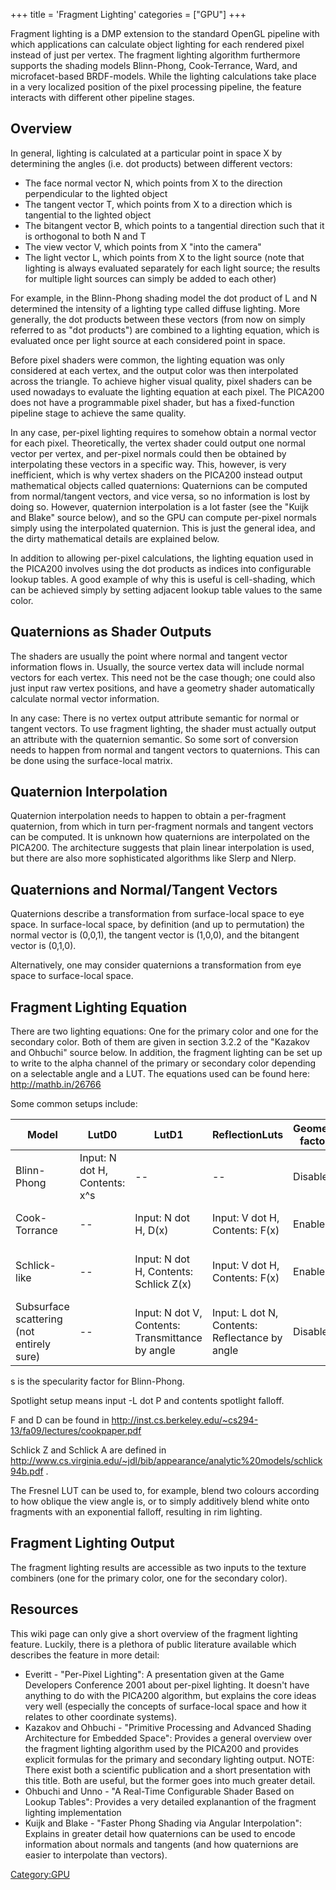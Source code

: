+++
title = 'Fragment Lighting'
categories = ["GPU"]
+++

Fragment lighting is a DMP extension to the standard OpenGL pipeline
with which applications can calculate object lighting for each rendered
pixel instead of just per vertex. The fragment lighting algorithm
furthermore supports the shading models Blinn-Phong, Cook-Terrance,
Ward, and microfacet-based BRDF-models. While the lighting calculations
take place in a very localized position of the pixel processing
pipeline, the feature interacts with different other pipeline stages.

## Overview

In general, lighting is calculated at a particular point in space X by
determining the angles (i.e. dot products) between different vectors:

- The face normal vector N, which points from X to the direction
  perpendicular to the lighted object
- The tangent vector T, which points from X to a direction which is
  tangential to the lighted object
- The bitangent vector B, which points to a tangential direction such
  that it is orthogonal to both N and T
- The view vector V, which points from X "into the camera"
- The light vector L, which points from X to the light source (note that
  lighting is always evaluated separately for each light source; the
  results for multiple light sources can simply be added to each other)

For example, in the Blinn-Phong shading model the dot product of L and N
determined the intensity of a lighting type called diffuse lighting.
More generally, the dot products between these vectors (from now on
simply referred to as "dot products") are combined to a lighting
equation, which is evaluated once per light source at each considered
point in space.

Before pixel shaders were common, the lighting equation was only
considered at each vertex, and the output color was then interpolated
across the triangle. To achieve higher visual quality, pixel shaders can
be used nowadays to evaluate the lighting equation at each pixel. The
PICA200 does not have a programmable pixel shader, but has a
fixed-function pipeline stage to achieve the same quality.

In any case, per-pixel lighting requires to somehow obtain a normal
vector for each pixel. Theoretically, the vertex shader could output one
normal vector per vertex, and per-pixel normals could then be obtained
by interpolating these vectors in a specific way. This, however, is very
inefficient, which is why vertex shaders on the PICA200 instead output
mathematical objects called quaternions: Quaternions can be computed
from normal/tangent vectors, and vice versa, so no information is lost
by doing so. However, quaternion interpolation is a lot faster (see the
"Kuijk and Blake" source below), and so the GPU can compute per-pixel
normals simply using the interpolated quaternion. This is just the
general idea, and the dirty mathematical details are explained below.

In addition to allowing per-pixel calculations, the lighting equation
used in the PICA200 involves using the dot products as indices into
configurable lookup tables. A good example of why this is useful is
cell-shading, which can be achieved simply by setting adjacent lookup
table values to the same color.

## Quaternions as Shader Outputs

The shaders are usually the point where normal and tangent vector
information flows in. Usually, the source vertex data will include
normal vectors for each vertex. This need not be the case though; one
could also just input raw vertex positions, and have a geometry shader
automatically calculate normal vector information.

In any case: There is no vertex output attribute semantic for normal or
tangent vectors. To use fragment lighting, the shader must actually
output an attribute with the quaternion semantic. So some sort of
conversion needs to happen from normal and tangent vectors to
quaternions. This can be done using the surface-local matrix.

## Quaternion Interpolation

Quaternion interpolation needs to happen to obtain a per-fragment
quaternion, from which in turn per-fragment normals and tangent vectors
can be computed. It is unknown how quaternions are interpolated on the
PICA200. The architecture suggests that plain linear interpolation is
used, but there are also more sophisticated algorithms like Slerp and
Nlerp.

## Quaternions and Normal/Tangent Vectors

Quaternions describe a transformation from surface-local space to eye
space. In surface-local space, by definition (and up to permutation) the
normal vector is (0,0,1), the tangent vector is (1,0,0), and the
bitangent vector is (0,1,0).

Alternatively, one may consider quaternions a transformation from eye
space to surface-local space.

## Fragment Lighting Equation

There are two lighting equations: One for the primary color and one for
the secondary color. Both of them are given in section 3.2.2 of the
"Kazakov and Ohbuchi" source below. In addition, the fragment lighting
can be set up to write to the alpha channel of the primary or secondary
color depending on a selectable angle and a LUT. The equations used can
be found here: <http://mathb.in/26766>

Some common setups include:

| Model                                     | LutD0                         | LutD1                                            | ReflectionLuts                                 | Geometry factors | SpotlightLut                             |
|-------------------------------------------|-------------------------------|--------------------------------------------------|------------------------------------------------|------------------|------------------------------------------|
| Blinn-Phong                               | Input: N dot H, Contents: x^s | --                                               | --                                             | Disabled         | Spotlight setup or no-op                 |
| Cook-Torrance                             | --                            | Input: N dot H, D(x)                             | Input: V dot H, Contents: F(x)                 | Enabled          | Spotlight setup or no-op                 |
| Schlick-like                              | --                            | Input: N dot H, Contents: Schlick Z(x)           | Input: V dot H, Contents: F(x)                 | Enabled          | Input: cos phi_i, Contents: Schlick A(x) |
| Subsurface scattering (not entirely sure) | --                            | Input: N dot V, Contents: Transmittance by angle | Input: L dot N, Contents: Reflectance by angle | Disabled         | Spotlight setup or no-op                 |

s is the specularity factor for Blinn-Phong.

Spotlight setup means input -L dot P and contents spotlight falloff.

F and D can be found in
<http://inst.cs.berkeley.edu/~cs294-13/fa09/lectures/cookpaper.pdf>

Schlick Z and Schlick A are defined in
<http://www.cs.virginia.edu/~jdl/bib/appearance/analytic%20models/schlick94b.pdf>
.

The Fresnel LUT can be used to, for example, blend two colours according
to how oblique the view angle is, or to simply additively blend white
onto fragments with an exponential falloff, resulting in rim lighting.

## Fragment Lighting Output

The fragment lighting results are accessible as two inputs to the
texture combiners (one for the primary color, one for the secondary
color).

## Resources

This wiki page can only give a short overview of the fragment lighting
feature. Luckily, there is a plethora of public literature available
which describes the feature in more detail:

- Everitt - "Per-Pixel Lighting": A presentation given at the Game
  Developers Conference 2001 about per-pixel lighting. It doesn't have
  anything to do with the PICA200 algorithm, but explains the core ideas
  very well (especially the concepts of surface-local space and how it
  relates to other coordinate systems).
- Kazakov and Ohbuchi - "Primitive Processing and Advanced Shading
  Architecture for Embedded Space": Provides a general overview over the
  fragment lighting algorithm used by the PICA200 and provides explicit
  formulas for the primary and secondary lighting output. NOTE: There
  exist both a scientific publication and a short presentation with this
  title. Both are useful, but the former goes into much greater detail.
- Ohbuchi and Unno - "A Real-Time Configurable Shader Based on Lookup
  Tables": Provides a very detailed explanantion of the fragment
  lighting implementation
- Kuijk and Blake - "Faster Phong Shading via Angular Interpolation":
  Explains in greater detail how quaternions can be used to encode
  information about normals and tangents (and how quaternions are easier
  to interpolate than vectors).

[Category:GPU](Category:GPU "wikilink")